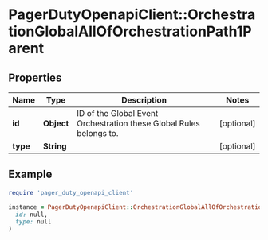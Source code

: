 # PagerDutyOpenapiClient::OrchestrationGlobalAllOfOrchestrationPath1Parent

## Properties

| Name | Type | Description | Notes |
| ---- | ---- | ----------- | ----- |
| **id** | **Object** | ID of the Global Event Orchestration these Global Rules belongs to. | [optional] |
| **type** | **String** |  | [optional] |

## Example

```ruby
require 'pager_duty_openapi_client'

instance = PagerDutyOpenapiClient::OrchestrationGlobalAllOfOrchestrationPath1Parent.new(
  id: null,
  type: null
)
```

